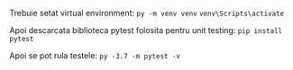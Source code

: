 Trebuie setat virtual environment:
``py -m venv venv``
``venv\Scripts\activate``

Apoi descarcata biblioteca pytest folosita pentru unit testing:
``pip install pytest``

Apoi se pot rula testele:
``py -3.7 -m pytest -v``